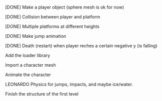 [DONE] Make a player object (sphere mesh is ok for now)

[DONE] Collision between player and platform

[DONE] Multiple platforms at different heights

[DONE] Make jump animation

[DONE] Death (restart) when player reches a certain negative y (is falling)

Add the loader library

Import a character mesh

Animate the character

LEONARDO
Physics for jumps, impacts, and maybe ice/water.

Finish the structure of the first level